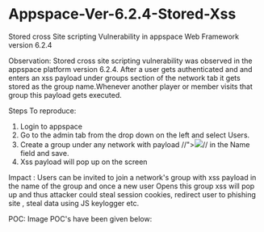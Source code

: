 # Appspace-Ver-6.2.4-Stored-Xss
Stored cross Site scripting Vulnerability in appspace Web Framework version 6.2.4 

Observation: Stored cross site scripting vulnerability was observed in the appspace platform version 6.2.4. After a user gets authenticated and and enters an xss payload under groups section of the network tab it gets stored as the group name.Whenever another player or member visits that group this payload gets executed.

Steps To reproduce:

1. Login to appspace
2. Go to the admin tab from the drop down on the left and select Users.
3. Create a group under any network with payload //"><img src=x onerror=alert(document.domain);>// in the Name field and save.
4. Xss payload will pop up on the screen 

Impact : Users can be invited to join a network's group with xss payload in the name of the group and once a new user Opens this group xss will pop up and thus attacker could steal session cookies, redirect user to phishing site , steal data using JS keylogger etc.

POC: Image POC's have been given below:

